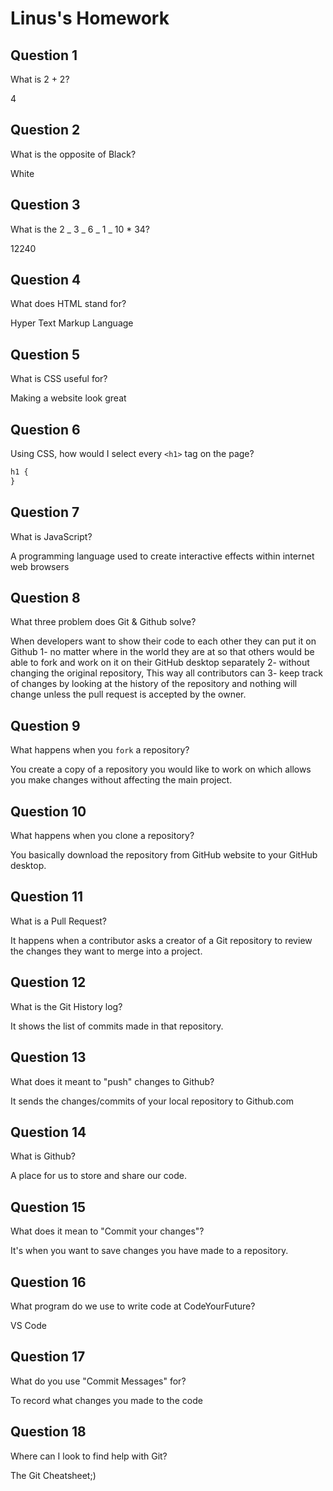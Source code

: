 # Linus's Homework

## Question 1

What is 2 + 2?

4

## Question 2

What is the opposite of Black?

White

## Question 3

What is the 2 _ 3 _ 6 _ 1 _ 10 \* 34?

12240

## Question 4

What does HTML stand for?

Hyper Text Markup Language

## Question 5

What is CSS useful for?

Making a website look great

## Question 6

Using CSS, how would I select every `<h1>` tag on the page?

```css
h1 {
}
```

## Question 7

What is JavaScript?

A programming language used to create interactive effects within internet web browsers

## Question 8

What three problem does Git & Github solve?

When developers want to show their code to each other they can put it on Github 1- no matter where in the world they are at so that others would be able to fork and work on it on their GitHub desktop separately 2- without changing the original repository, This way all contributors can 3- keep track of changes by looking at the history of the repository and nothing will change unless the pull request is accepted by the owner.

## Question 9

What happens when you `fork` a repository?

You create a copy of a repository you would like to work on which allows you make changes without affecting the main project.

## Question 10

What happens when you clone a repository?

You basically download the repository from GitHub website to your GitHub desktop.

## Question 11

What is a Pull Request?

It happens when a contributor asks a creator of a Git repository to review the changes they want to merge into a project.

## Question 12

What is the Git History log?

It shows the list of commits made in that repository.

## Question 13

What does it meant to "push" changes to Github?

It sends the changes/commits of your local repository to Github.com

## Question 14

What is Github?

A place for us to store and share our code.

## Question 15

What does it mean to "Commit your changes"?

It's when you want to save changes you have made to a repository.

## Question 16

What program do we use to write code at CodeYourFuture?

VS Code

## Question 17

What do you use "Commit Messages" for?

To record what changes you made to the code

## Question 18

Where can I look to find help with Git?

The Git Cheatsheet;)
